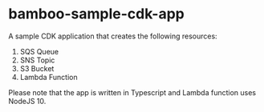# bamboo-sample-cdk-app

A sample CDK application that creates the following resources:
1. SQS Queue
2. SNS Topic
3. S3 Bucket
4. Lambda Function

Please note that the app is written in Typescript and Lambda function uses NodeJS 10.
